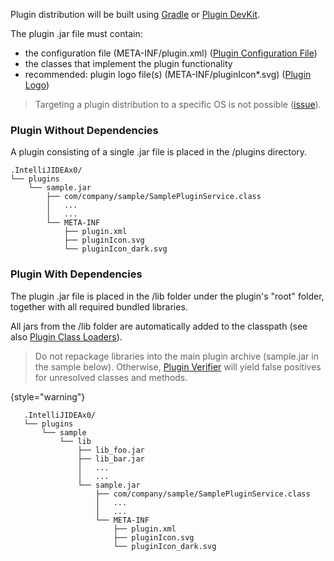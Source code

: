 [//]: # (title: Plugin Content)

<!-- Copyright 2000-2022 JetBrains s.r.o. and contributors. Use of this source code is governed by the Apache 2.0 license. -->

Plugin distribution will be built using [Gradle](tools_gradle_intellij_plugin.md#tasks-buildplugin) or [Plugin DevKit](deploying_theme.md).

The plugin <path>.jar</path> file must contain:

- the configuration file (<path>META-INF/plugin.xml</path>) ([Plugin Configuration File](plugin_configuration_file.md))
- the classes that implement the plugin functionality
- recommended: plugin logo file(s) (<path>META-INF/pluginIcon*.svg</path>) ([Plugin Logo](plugin_icon_file.md))

> Targeting a plugin distribution to a specific OS is not possible ([issue](https://youtrack.jetbrains.com/issue/MP-1896)).

### Plugin Without Dependencies

A plugin consisting of a single <path>.jar</path> file is placed in the <path>/plugins</path> directory.

```text
.IntelliJIDEAx0/
└── plugins
    └── sample.jar
        ├── com/company/sample/SamplePluginService.class
        │   ...
        │   ...
        └── META-INF
            ├── plugin.xml
            ├── pluginIcon.svg
            └── pluginIcon_dark.svg
```

### Plugin With Dependencies

The plugin <path>.jar</path> file is placed in the <path>/lib</path> folder under the plugin's "root" folder, together with all required bundled libraries.

All jars from the <path>/lib</path> folder are automatically added to the classpath (see also [Plugin Class Loaders](plugin_class_loaders.md)).

> Do not repackage libraries into the main plugin archive (<path>sample.jar</path> in the sample below).
> Otherwise, [Plugin Verifier](verifying_plugin_compatibility.md) will yield false positives for unresolved classes and methods.
>
{style="warning"}

```text
   .IntelliJIDEAx0/
   └── plugins
       └── sample
           └── lib
               ├── lib_foo.jar
               ├── lib_bar.jar
               │   ...
               │   ...
               └── sample.jar
                   ├── com/company/sample/SamplePluginService.class
                   │   ...
                   │   ...
                   └── META-INF
                       ├── plugin.xml
                       ├── pluginIcon.svg
                       └── pluginIcon_dark.svg
```
